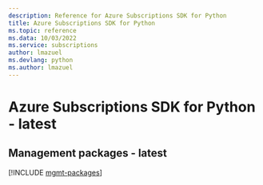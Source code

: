 ```yaml
---
description: Reference for Azure Subscriptions SDK for Python
title: Azure Subscriptions SDK for Python
ms.topic: reference
ms.data: 10/03/2022
ms.service: subscriptions
author: lmazuel
ms.devlang: python
ms.author: lmazuel
---
```

# Azure Subscriptions SDK for Python - latest

## Management packages - latest
[!INCLUDE [mgmt-packages](subscriptions-mgmt-index.md)]